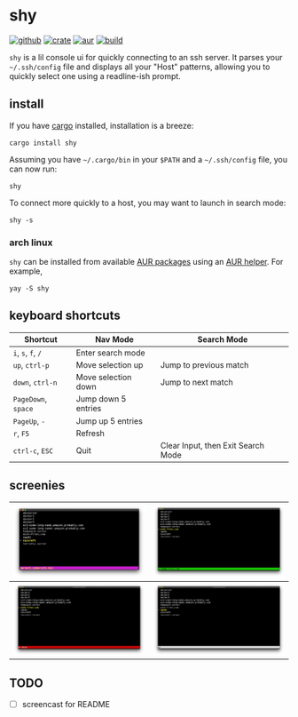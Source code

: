 # shy

[![github](https://img.shields.io/github/v/release/xvxx/shy?include_prereleases)](https://github.com/xvxx/shy/releases)
[![crate](https://img.shields.io/crates/v/shy)](https://crates.io/crates/shy)
[![aur](https://img.shields.io/aur/version/shy)](https://aur.archlinux.org/packages/shy/)
[![build](https://github.com/xvxx/shy/workflows/build/badge.svg)](https://github.com/xvxx/shy/actions?query=workflow%3Abuild)

`shy` is a lil console ui for quickly connecting to an ssh server. It
parses your `~/.ssh/config` file and displays all your "Host" patterns,
allowing you to quickly select one using a readline-ish prompt.

## install

If you have [cargo] installed, installation is a breeze:

    cargo install shy

Assuming you have `~/.cargo/bin` in your `$PATH` and a `~/.ssh/config`
file, you can now run:

    shy

To connect more quickly to a host, you may want to launch in search
mode:

    shy -s

### arch linux

`shy` can be installed from available [AUR packages](https://aur.archlinux.org/packages/?O=0&SeB=nd&K=Bare-bones+SSH+launcher&outdated=&SB=n&SO=a&PP=50&do_Search=Go) using an [AUR helper](https://wiki.archlinux.org/index.php/AUR_helpers). For example,

    yay -S shy

## keyboard shortcuts

| **Shortcut**        | **Nav Mode**        | **Search Mode**                    |
| ------------------- | ------------------- | ---------------------------------- |
| `i`, `s`, `f`, `/`  | Enter search mode   |                                    |
| `up`, `ctrl-p`      | Move selection up   | Jump to previous match             |
| `down`, `ctrl-n`    | Move selection down | Jump to next match                 |
| `PageDown`, `space` | Jump down 5 entries |                                    |
| `PageUp`, `-`       | Jump up 5 entries   |                                    |
| `r`, `F5`           | Refresh             |                                    |
| `ctrl-c`, `ESC`     | Quit                | Clear Input, then Exit Search Mode |

## screenies

| ![Screenshot](./img/screen1.jpeg) | ![Screenshot](./img/screen2.jpeg) |
| --------------------------------- | --------------------------------- |
| ![Screenshot](./img/screen3.jpeg) | ![Screenshot](./img/screen4.jpeg) |

## TODO

- [ ] screencast for README

[cargo]: https://rustup.rs/
